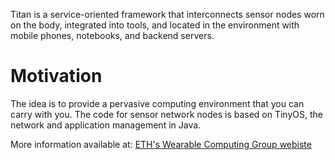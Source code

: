 Titan is a service-oriented framework that interconnects sensor nodes worn on the body, integrated into tools, and located in the environment with mobile phones, notebooks, and backend servers.

# Motivation #

The idea is to provide a pervasive computing environment that you can carry with you. The code for sensor network nodes is based on TinyOS, the network and application management in Java.

More information available at: [ETH's Wearable Computing Group webiste](http://www.wearable.ethz.ch/research/groups/sensor_nets/Titan)